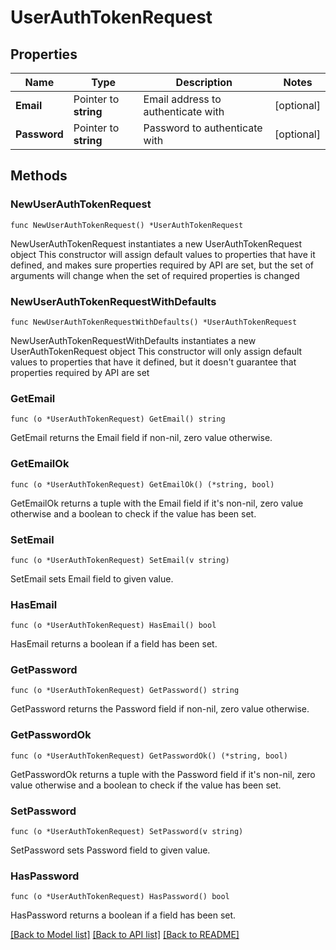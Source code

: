 # UserAuthTokenRequest

## Properties

Name | Type | Description | Notes
------------ | ------------- | ------------- | -------------
**Email** | Pointer to **string** | Email address to authenticate with | [optional] 
**Password** | Pointer to **string** | Password to authenticate with | [optional] 

## Methods

### NewUserAuthTokenRequest

`func NewUserAuthTokenRequest() *UserAuthTokenRequest`

NewUserAuthTokenRequest instantiates a new UserAuthTokenRequest object
This constructor will assign default values to properties that have it defined,
and makes sure properties required by API are set, but the set of arguments
will change when the set of required properties is changed

### NewUserAuthTokenRequestWithDefaults

`func NewUserAuthTokenRequestWithDefaults() *UserAuthTokenRequest`

NewUserAuthTokenRequestWithDefaults instantiates a new UserAuthTokenRequest object
This constructor will only assign default values to properties that have it defined,
but it doesn't guarantee that properties required by API are set

### GetEmail

`func (o *UserAuthTokenRequest) GetEmail() string`

GetEmail returns the Email field if non-nil, zero value otherwise.

### GetEmailOk

`func (o *UserAuthTokenRequest) GetEmailOk() (*string, bool)`

GetEmailOk returns a tuple with the Email field if it's non-nil, zero value otherwise
and a boolean to check if the value has been set.

### SetEmail

`func (o *UserAuthTokenRequest) SetEmail(v string)`

SetEmail sets Email field to given value.

### HasEmail

`func (o *UserAuthTokenRequest) HasEmail() bool`

HasEmail returns a boolean if a field has been set.

### GetPassword

`func (o *UserAuthTokenRequest) GetPassword() string`

GetPassword returns the Password field if non-nil, zero value otherwise.

### GetPasswordOk

`func (o *UserAuthTokenRequest) GetPasswordOk() (*string, bool)`

GetPasswordOk returns a tuple with the Password field if it's non-nil, zero value otherwise
and a boolean to check if the value has been set.

### SetPassword

`func (o *UserAuthTokenRequest) SetPassword(v string)`

SetPassword sets Password field to given value.

### HasPassword

`func (o *UserAuthTokenRequest) HasPassword() bool`

HasPassword returns a boolean if a field has been set.


[[Back to Model list]](../README.md#documentation-for-models) [[Back to API list]](../README.md#documentation-for-api-endpoints) [[Back to README]](../README.md)


